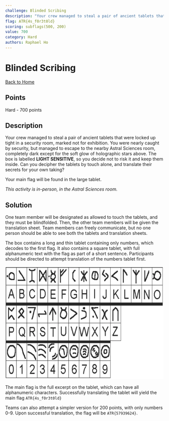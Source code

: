 ```yaml
---
challenge: Blinded Scribing
description: "Your crew managed to steal a pair of ancient tablets that were locked up tight in a security room, marked not for exhibition. You were nearly caught by security, but managed to escape to the nearby Astral Sciences room, completely dark except for the soft glow of holographic stars above. The box is labelled **LIGHT SENSITIVE**, so you decide not to risk it and keep them inside. Can you decipher the tablets by touch alone, and translate their secrets for your own taking?\n\nYour main flag will be found in the large tablet.\n\n*This activity is in-person, in the Astral Sciences room.*"
flag: ATR{4s_f0r3t0ld}
scoring: subflags(500, 200)
value: 700
category: Hard
authors: Raphael Ho
---
```


# Blinded Scribing

[Back to Home](../../README.md)

## Points

Hard - 700 points

## Description

Your crew managed to steal a pair of ancient tablets that were locked up tight in a security room, marked not for exhibition. You were nearly caught by security, but managed to escape to the nearby Astral Sciences room, completely dark except for the soft glow of holographic stars above. The box is labelled **LIGHT SENSITIVE**, so you decide not to risk it and keep them inside. Can you decipher the tablets by touch alone, and translate their secrets for your own taking?

Your main flag will be found in the large tablet.

*This activity is in-person, in the Astral Sciences room.*

## Solution

One team member will be designated as allowed to touch the tablets, and they must be blindfolded. Then, the other team members will be given the translation sheet. Team members can freely communicate, but no one person should be able to see both the tablets and translation sheets.

The box contains a long and thin tablet containing only numbers, which decodes to the first flag. It also contains a square tablet, with full alphanumeric text with the flag as part of a short sentence. Participants should be directed to attempt translation of the numbers tablet first.

<p align="center"><img src="cipher.png" alt="Challenge Cipher Key" height="360px" /></p>

The main flag is the full excerpt on the tablet, which can have all alphanumeric characters. Successfully translating the tablet will yield the main flag `ATR{4s_f0r3t0ld}`

Teams can also attempt a simpler version for 200 points, with only numbers 0-9. Upon successful translation, the flag will be `ATR{57939624}`.
